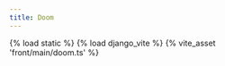 ```yaml
---
title: Doom
---
```

{% load static %}
{% load django_vite %}
{% vite_asset 'front/main/doom.ts' %}

<div class="doom" data-wad-url="{% static 'jtremesay/doom/doom1.wad' %}"></div>

